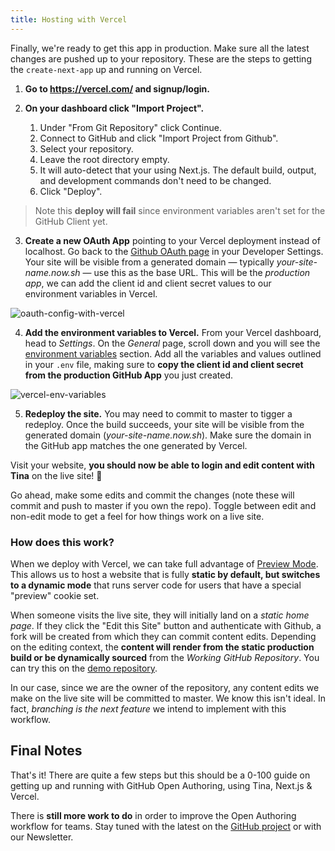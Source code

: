 ```yaml
---
title: Hosting with Vercel
---
```


Finally, we're ready to get this app in production. Make sure all the latest changes are pushed up to your repository. These are the steps to getting the `create-next-app` up and running on Vercel.

1. **Go to https://vercel.com/ and signup/login.**

2. **On your dashboard click "Import Project".**

   1. Under "From Git Repository" click Continue.
   2. Connect to GitHub and click "Import Project from Github".
   3. Select your repository.
   4. Leave the root directory empty.
   5. It will auto-detect that your using Next.js. The default build, output, and development commands don't need to be changed.
   6. Click "Deploy".

> Note this **deploy will fail** since environment variables aren't set for the GitHub Client yet.

3. **Create a new OAuth App** pointing to your Vercel deployment instead of localhost. Go back to the [Github OAuth page](https://github.com/settings/developers) in your Developer Settings. Your site will be visible from a generated domain — typically _your-site-name.now.sh_ — use this as the base URL. This will be the _production app_, we can add the client id and client secret values to our environment variables in Vercel.

![oauth-config-with-vercel](/img/github-open-auth-cna/oauth-with-vercel.png)

4. **Add the environment variables to Vercel.** From your Vercel dashboard, head to _Settings_. On the _General_ page, scroll down and you will see the [environment variables](https://vercel.com/docs/v2/build-step?query=environgment%2520variables#environment-variables) section. Add all the variables and values outlined in your `.env` file, making sure to **copy the client id and client secret from the production GitHub App** you just created.

![vercel-env-variables](/img/github-open-auth-cna/vercel-env-vars.png)

5. **Redeploy the site.** You may need to commit to master to tigger a redeploy. Once the build succeeds, your site will be visible from the generated domain (_your-site-name.now.sh_). Make sure the domain in the GitHub app matches the one generated by Vercel.

Visit your website, **you should now be able to login and edit content with Tina** on the live site! 🎉

Go ahead, make some edits and commit the changes (note these will commit and push to master if you own the repo). Toggle between edit and non-edit mode to get a feel for how things work on a live site.

### How does this work?

When we deploy with Vercel, we can take full advantage of [Preview Mode](https://nextjs.org/docs/advanced-features/preview-mode). This allows us to host a website that is fully **static by default, but switches to a dynamic mode** that runs server code for users that have a special "preview" cookie set.

When someone visits the live site, they will initially land on a _static home page_. If they click the "Edit this Site" button and authenticate with Github, a fork will be created from which they can commit content edits. Depending on the editing context, the **content will render from the static production build or be dynamically sourced** from the _Working GitHub Repository_. You can try this on the [demo repository](https://tina-open-auth.now.sh/).

In our case, since we are the owner of the repository, any content edits we make on the live site will be committed to master. We know this isn't ideal. In fact, _branching is the next feature_ we intend to implement with this workflow.

## Final Notes

That's it! There are quite a few steps but this should be a 0-100 guide on getting up and running with GitHub Open Authoring, using Tina, Next.js & Vercel.

There is **still more work to do** in order to improve the Open Authoring workflow for teams. Stay tuned with the latest on the [GitHub project](https://github.com/orgs/tinacms/projects/1) or with our Newsletter.
